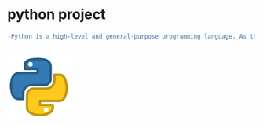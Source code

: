 # python project
```diff
-Python is a high-level and general-purpose programming language. As this definition implies, you can use Python for several purposes, from web development to data science, machine learning, and robotics. Python's real-world use cases are limitless.
```
<br>
<img src="https://github.com/sanjayengineer121/Python-Projects/blob/master/4518857_python_icon.png">
